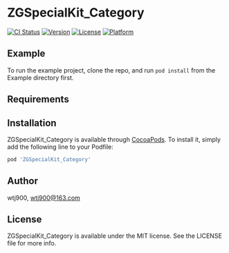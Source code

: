 # ZGSpecialKit_Category

[![CI Status](https://img.shields.io/travis/wtj900/ZGSpecialKit_Category.svg?style=flat)](https://travis-ci.org/wtj900/ZGSpecialKit_Category)
[![Version](https://img.shields.io/cocoapods/v/ZGSpecialKit_Category.svg?style=flat)](https://cocoapods.org/pods/ZGSpecialKit_Category)
[![License](https://img.shields.io/cocoapods/l/ZGSpecialKit_Category.svg?style=flat)](https://cocoapods.org/pods/ZGSpecialKit_Category)
[![Platform](https://img.shields.io/cocoapods/p/ZGSpecialKit_Category.svg?style=flat)](https://cocoapods.org/pods/ZGSpecialKit_Category)

## Example

To run the example project, clone the repo, and run `pod install` from the Example directory first.

## Requirements

## Installation

ZGSpecialKit_Category is available through [CocoaPods](https://cocoapods.org). To install
it, simply add the following line to your Podfile:

```ruby
pod 'ZGSpecialKit_Category'
```

## Author

wtj900, wtj900@163.com

## License

ZGSpecialKit_Category is available under the MIT license. See the LICENSE file for more info.
